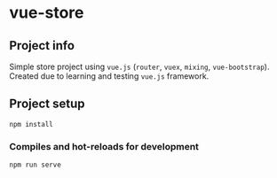 # vue-store

## Project info
Simple store project using `vue.js` (`router`, `vuex`, `mixing`, `vue-bootstrap`). Created due to learning and testing `vue.js` framework.


## Project setup
```
npm install
```

### Compiles and hot-reloads for development
```
npm run serve
```
